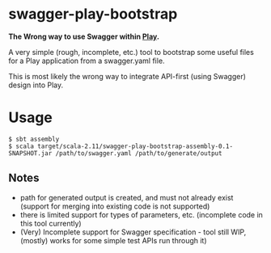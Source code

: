 # swagger-play-bootstrap

**The Wrong way to use Swagger within [Play](http://www.playframework.com).**

A very simple (rough, incomplete, etc.) tool to bootstrap some useful files for a Play application from a swagger.yaml file.

This is most likely the wrong way to integrate API-first (using Swagger) design into Play.

# Usage

```
$ sbt assembly
$ scala target/scala-2.11/swagger-play-bootstrap-assembly-0.1-SNAPSHOT.jar /path/to/swagger.yaml /path/to/generate/output
```

## Notes

* path for generated output is created, and must not already exist (support for merging into existing code is not supported)
* there is limited support for types of parameters, etc. (incomplete code in this tool currently)
* (Very) Incomplete support for Swagger specification - tool still WIP, (mostly) works for some simple test APIs run through it)
